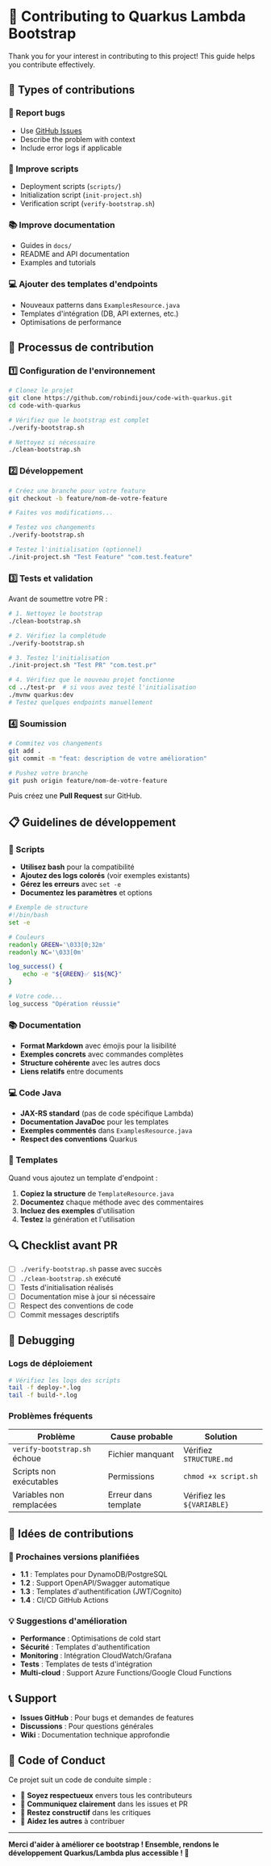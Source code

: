 # 🤝 Contributing to Quarkus Lambda Bootstrap

Thank you for your interest in contributing to this project! This guide helps you contribute effectively.

## 🎯 Types of contributions

### 🐛 Report bugs
- Use [GitHub Issues](https://github.com/robindijoux/code-with-quarkus/issues)
- Describe the problem with context
- Include error logs if applicable

### 🔧 Improve scripts
- Deployment scripts (`scripts/`)
- Initialization script (`init-project.sh`)
- Verification script (`verify-bootstrap.sh`)

### 📚 Improve documentation
- Guides in `docs/`
- README and API documentation
- Examples and tutorials

### 💻 Ajouter des templates d'endpoints
- Nouveaux patterns dans `ExamplesResource.java`
- Templates d'intégration (DB, API externes, etc.)
- Optimisations de performance

## 🚀 Processus de contribution

### 1️⃣ Configuration de l'environnement

```bash
# Clonez le projet
git clone https://github.com/robindijoux/code-with-quarkus.git
cd code-with-quarkus

# Vérifiez que le bootstrap est complet
./verify-bootstrap.sh

# Nettoyez si nécessaire
./clean-bootstrap.sh
```

### 2️⃣ Développement

```bash
# Créez une branche pour votre feature
git checkout -b feature/nom-de-votre-feature

# Faites vos modifications...

# Testez vos changements
./verify-bootstrap.sh

# Testez l'initialisation (optionnel)
./init-project.sh "Test Feature" "com.test.feature"
```

### 3️⃣ Tests et validation

Avant de soumettre votre PR :

```bash
# 1. Nettoyez le bootstrap
./clean-bootstrap.sh

# 2. Vérifiez la complétude
./verify-bootstrap.sh

# 3. Testez l'initialisation
./init-project.sh "Test PR" "com.test.pr"

# 4. Vérifiez que le nouveau projet fonctionne
cd ../test-pr  # si vous avez testé l'initialisation
./mvnw quarkus:dev
# Testez quelques endpoints manuellement
```

### 4️⃣ Soumission

```bash
# Commitez vos changements
git add .
git commit -m "feat: description de votre amélioration"

# Pushez votre branche
git push origin feature/nom-de-votre-feature
```

Puis créez une **Pull Request** sur GitHub.

## 📋 Guidelines de développement

### 🔧 Scripts

- **Utilisez bash** pour la compatibilité
- **Ajoutez des logs colorés** (voir exemples existants)
- **Gérez les erreurs** avec `set -e`
- **Documentez les paramètres** et options

```bash
# Exemple de structure
#!/bin/bash
set -e

# Couleurs
readonly GREEN='\033[0;32m'
readonly NC='\033[0m'

log_success() {
    echo -e "${GREEN}✅ $1${NC}"
}

# Votre code...
log_success "Opération réussie"
```

### 📚 Documentation

- **Format Markdown** avec émojis pour la lisibilité
- **Exemples concrets** avec commandes complètes
- **Structure cohérente** avec les autres docs
- **Liens relatifs** entre documents

### 💻 Code Java

- **JAX-RS standard** (pas de code spécifique Lambda)
- **Documentation JavaDoc** pour les templates
- **Exemples commentés** dans `ExamplesResource.java`
- **Respect des conventions** Quarkus

### 🎯 Templates

Quand vous ajoutez un template d'endpoint :

1. **Copiez la structure** de `TemplateResource.java`
2. **Documentez** chaque méthode avec des commentaires
3. **Incluez des exemples** d'utilisation
4. **Testez** la génération et l'utilisation

## 🔍 Checklist avant PR

- [ ] `./verify-bootstrap.sh` passe avec succès
- [ ] `./clean-bootstrap.sh` exécuté
- [ ] Tests d'initialisation réalisés
- [ ] Documentation mise à jour si nécessaire
- [ ] Respect des conventions de code
- [ ] Commit messages descriptifs

## 🐛 Debugging

### Logs de déploiement
```bash
# Vérifiez les logs des scripts
tail -f deploy-*.log
tail -f build-*.log
```

### Problèmes fréquents

| Problème | Cause probable | Solution |
|----------|----------------|----------|
| `verify-bootstrap.sh` échoue | Fichier manquant | Vérifiez `STRUCTURE.md` |
| Scripts non exécutables | Permissions | `chmod +x script.sh` |
| Variables non remplacées | Erreur dans template | Vérifiez les `${VARIABLE}` |

## 🌟 Idées de contributions

### 🔄 Prochaines versions planifiées

- **1.1** : Templates pour DynamoDB/PostgreSQL
- **1.2** : Support OpenAPI/Swagger automatique
- **1.3** : Templates d'authentification (JWT/Cognito)
- **1.4** : CI/CD GitHub Actions

### 💡 Suggestions d'amélioration

- **Performance** : Optimisations de cold start
- **Sécurité** : Templates d'authentification
- **Monitoring** : Intégration CloudWatch/Grafana
- **Tests** : Templates de tests d'intégration
- **Multi-cloud** : Support Azure Functions/Google Cloud Functions

## 📞 Support

- **Issues GitHub** : Pour bugs et demandes de features
- **Discussions** : Pour questions générales
- **Wiki** : Documentation technique approfondie

## 📜 Code of Conduct

Ce projet suit un code de conduite simple :

- 🤝 **Soyez respectueux** envers tous les contributeurs
- 💬 **Communiquez clairement** dans les issues et PR
- 🎯 **Restez constructif** dans les critiques
- 🚀 **Aidez les autres** à contribuer

---

**Merci d'aider à améliorer ce bootstrap ! Ensemble, rendons le développement Quarkus/Lambda plus accessible ! 🚀**